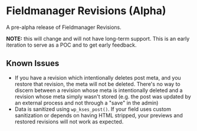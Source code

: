 # Fieldmanager Revisions (Alpha)

A pre-alpha release of Fieldmanager Revisions.

**NOTE:** this will change and will not have long-term support.
This is an early iteration to serve as a POC and to get early feedback.

## Known Issues

* If you have a revision which intentionally deletes post meta, and you restore that revision, the meta will not be deleted. There's no way to discern between a revision whose meta is intentionally deleted and a revision whose meta simply wasn't stored (e.g. the post was updated by an external process and not through a "save" in the admin)
* Data is sanitized using `wp_kses_post()`. If your field uses custom sanitization or depends on having HTML stripped, your previews and restored revisions will not work as expected.
